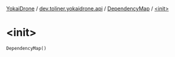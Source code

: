 [YokaiDrone](../../index.md) / [dev.toliner.yokaidrone.api](../index.md) / [DependencyMap](index.md) / [&lt;init&gt;](./-init-.md)

# &lt;init&gt;

`DependencyMap()`